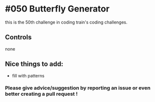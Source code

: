 # #050 Butterfly Generator

this is the 50th challenge in coding train's coding challenges.

## Controls

none

## Nice things to add: 

- fill with patterns

### Please give advice/suggestion by reporting an issue or even better creating a pull request !